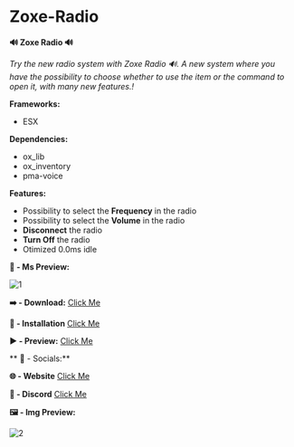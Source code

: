 # Zoxe-Radio

**🔊 Zoxe Radio 🔊**

_Try the new radio system with Zoxe Radio 🔊. A new system where you have the possibility to choose whether to use the item or the command to open it, with many new features.!_

**Frameworks:**

-   ESX

**Dependencies:**

-   ox_lib
-   ox_inventory
-   pma-voice

**Features:**

-   Possibility to select the **Frequency** in the radio
-   Possibility to select the **Volume** in the radio
-   **Disconnect** the radio
-   **Turn Off** the radio
-   Otimized 0.0ms idle

**🔢 - Ms Preview:**

![1](https://media.discordapp.net/attachments/1093830147477610587/1162746193403715684/img.png)

**➡️ - Download:**
[Click Me](https://github.com/anosmus/Zoxe-Radio)

**📒 - Installation**
[Click Me](https://zoxe-development.gitbook.io/zoxe-development/)

**▶️ - Preview:**
[Click Me](https://youtu.be/)

** 👀  - Socials:**

**🌐 - Website**
[Click Me](https://discord.gg/avJYpPCfuG)

**🔗 - Discord**
[Click Me](https://discord.gg/avJYpPCfuG)




**🖼️ - Img Preview:**

![2](https://media.discordapp.net/attachments/1093830147477610587/1162519463619465256/img.png)

